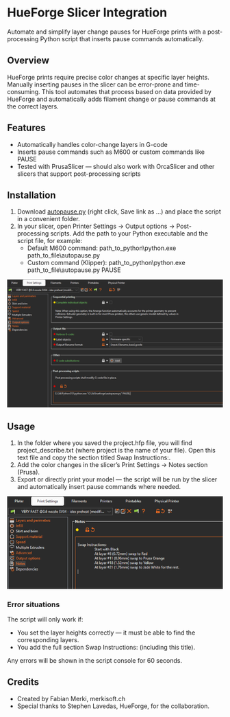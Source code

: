 # HueForge Slicer Integration

Automate and simplify layer change pauses for HueForge prints with a post-processing Python script that inserts pause commands automatically.

## Overview

HueForge prints require precise color changes at specific layer heights. Manually inserting pauses in the slicer can be error-prone and time-consuming.
This tool automates that process based on data provided by HueForge and automatically adds filament change or pause commands at the correct layers.

## Features

- Automatically handles color-change layers in G-code 
- Inserts pause commands such as M600 or custom commands like PAUSE
- Tested with PrusaSlicer — should also work with OrcaSlicer and other slicers that support post-processing scripts

## Installation

1. Download [autopause.py](https://github.com/merkisoft/hueforge-slicer-integration/raw/refs/heads/main/autopause.py) (right click, Save link as ...) and place the script in a convenient folder.
1. In your slicer, open Printer Settings → Output options → Post-processing scripts. Add the path to your Python executable and the script file, for example:
   - Default M600 command: path_to_python\python.exe path_to_file\autopause.py
   - Custom command (Klipper): path_to_python\python.exe path_to_file\autopause.py PAUSE

![installation](docs/scripts.png)

## Usage

1. In the folder where you saved the project.hfp file, you will find project_describe.txt (where project is the name of your file). Open this text file and copy the section titled Swap Instructions:.
1. Add the color changes in the slicer’s Print Settings → Notes section (Prusa).
1. Export or directly print your model — the script will be run by the slicer and automatically insert pause commands where needed.

![usage](docs/notes.png)

### Error situations

The script will only work if:
- You set the layer heights correctly — it must be able to find the corresponding layers.
- You add the full section Swap Instructions: (including this title).

Any errors will be shown in the script console for 60 seconds.

## Credits

- Created by Fabian Merki, merkisoft.ch
- Special thanks to Stephen Lavedas, HueForge, for the collaboration.
